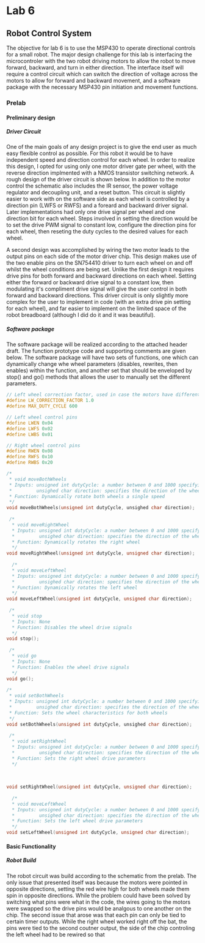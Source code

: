 # Lab 6
## Robot Control System

The objective for lab 6 is to use the MSP430 to operate directional controls for a small robot. The major design 
challenge for this lab is interfacing the microcontroler with the two robot driving motors to allow the robot to move
forward, backward, and turn in either direction. The interface itself will require a control circuit which can switch 
the direction of voltage across the motors to allow for forward and backward movement, and a software package with the 
necessary MSP430 pin initiation and movement functions.

### Prelab

#### Preliminary design

##### Driver Circuit

One of the main goals of any design project is to give the end user as much easy flexible control as possible. For this
robot it would be to have independent speed and direction control for each wheel. In order to realize this design, I 
opted for using only one motor driver gate per wheel, with the reverse direction implmented with a NMOS transistor 
switching network. A rough design of the driver circuit is shown below. In addition to the motor control the schematic
also includes the IR sensor, the power voltage regulator and decoupling unit, and a reset button. This circuit is 
slightly easier to work with on the software side as each wheel is controlled by a direction pin (LWFS or RWFS) and 
a foreard and backward driver signal. Later implementations had only one drive signal per wheel and one direction
bit for each wheel. Steps involved in setting the direction would be to set the drive PWM signal to constant low, 
configure the direction pins for each wheel, then reseting the duty cycles to the desired values for each wheel.

A second design was accomplished by wiring the two motor leads to the output pins on each side of the motor driver
chip. This design makes use of the two enable pins on the SN754410 driver to turn each wheel on and off whilst 
the wheel conditions are being set. Unlike the first design it requires drive pins for both forward and backward
directions on each wheel. Setting either the forward or backward drive signal to a constant low, then modulating 
it's compliment drive signal will give the user control in both forward and backward directions. This driver circuit 
is only slightly more complex for the user to implement in code (with an extra drive pin setting for each wheel), and 
far easier to implement on the limited space of the robot breadboard (although I did do it and it was beautiful). 


##### Software package

The software package will be realized according to the attached header draft. The function prototype code and
supporting comments are given below. The software package will have two sets of functions, one which can dynamically 
change whe wheel parameters (disables, rewrites, then enables) within the function, and another set that should be 
enveloped by stop() and go() methods that allows the user to manually set the different parameters.

```c
// Left wheel correction factor, used in case the motors have different speeds to the same signal 
#define LW_CORRECTION_FACTOR 1.0
#define MAX_DUTY_CYCLE 600

// Left wheel control pins
#define LWEN 0x04
#define LWFS 0x02
#define LWBS 0x01

// Right wheel control pins
#define RWEN 0x08
#define RWFS 0x10
#define RWBS 0x20

/*
 * void moveBothWheels
 * Inputs: unsigned int dutyCycle: a number between 0 and 1000 specifying the PWM duty cycle for the motors
 *         unsighed char direction: specifies the direction of the wheels
 * Function: Dynamically rotate both wheels a single speed
 */       
void moveBothWheels(unsigned int dutyCycle, unsighed char direction);
 
 /*
  * void moveRightWheel
  * Inputs: unsigned int dutyCycle: a number between 0 and 1000 specifying the PWM duty cycle for the motor
  *         unsighed char direction: specifies the direction of the wheel
  * Function: Dynamically rotates the right wheel
  */
void moveRightWheel(unsigned int dutyCycle, unsigned char direction);
  
  /*
  * void moveLeftWheel
  * Inputs: unsigned int dutyCycle: a number between 0 and 1000 specifying the PWM duty cycle for the motor
  *         unsighed char direction: specifies the direction of the wheel
  * Function: Dynamically rotates the left wheel
  */
void moveLeftWheel(unsigned int dutyCycle, unsigned char direction);
  
 /*
  * void stop
  * Inputs: None
  * Function: Disables the wheel drive signals
  */
void stop();
  
 /*
  * void go
  * Inputs: None
  * Function: Enables the wheel drive signals
  */
void go(); 
  
/*
 * void setBothWheels
 * Inputs: unsigned int dutyCycle: a number between 0 and 1000 specifying the PWM duty cycle for the motors
 *         unsighed char direction: specifies the direction of the wheels
 * Function: Sets the wheel characteristics for both wheels 
 */       
void setBothWheels(unsigned int dutyCycle, unsighed char direction);
 
 /*
  * void setRightWheel
  * Inputs: unsigned int dutyCycle: a number between 0 and 1000 specifying the PWM duty cycle for the motor
  *         unsighed char direction: specifies the direction of the wheel
  * Function: Sets the right wheel drive parameters
  */
  
  
  
void setRightWheel(unsigned int dutyCycle, unsigned char direction);
  
  /*
  * void moveLeftWheel
  * Inputs: unsigned int dutyCycle: a number between 0 and 1000 specifying the PWM duty cycle for the motor
  *         unsighed char direction: specifies the direction of the wheel
  * Function: Sets the left wheel drive parameters
  */
void setLeftWheel(unsigned int dutyCycle, unsigned char direction);
```
#### Basic Functionality

##### Robot Build

The robot circuit was build according to the schematic from the prelab. The only issue that presented itself was 
because the motors were pointed in opposite directions, setting the red wire high for both wheels made them spin in 
opposite directions. While the problem could have been solved by switching what pins were what in the code, the wires 
going to the motors were swapped so the drive pins would be analgous to one another on the chip. The second issue that
arose was that each pin can only be tied to certain timer outputs. While the right wheel worked right off the bat, the
pins were tied to the second coutner output, the side of the chip controling the left wheel had to be rewired so that 
